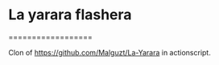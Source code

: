 # La yarara flashera
==================

Clon of https://github.com/Malguzt/La-Yarara in actionscript.
